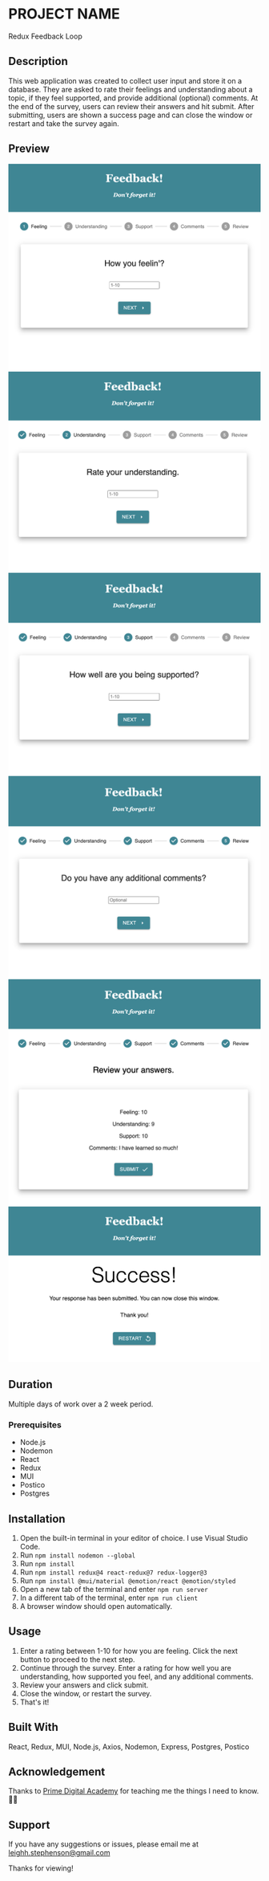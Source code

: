 # PROJECT NAME

Redux Feedback Loop

## Description

This web application was created to collect user input and store it on a database. They are asked to rate their feelings and understanding about a topic, if they feel supported, and provide additional (optional) comments. At the end of the survey, users can review their answers and hit submit. After submitting, users are shown a success page and can close the window or restart and take the survey again. 

## Preview
![feeling](./public/images/feelin'.png)
![understanding](./public/images/understanding.png)
![support](./public/images/support.png)
![comments](./public/images/comments.png)
![review](./public/images/review.png)
![success](./public/images/success.png)




<!-- Add screenshots of each component -->

## Duration

Multiple days of work over a 2 week period.

### Prerequisites

- Node.js
- Nodemon
- React
- Redux
- MUI
- Postico
- Postgres

## Installation

1. Open the built-in terminal in your editor of choice. I use Visual Studio Code.
2. Run `npm install nodemon --global`
2. Run `npm install`
2. Run `npm install redux@4 react-redux@7 redux-logger@3` 
2. Run `npm install @mui/material @emotion/react @emotion/styled`
2. Open a new tab of the terminal and enter `npm run server`
3. In a different tab of the terminal, enter `npm run client`
4. A browser window should open automatically.

## Usage

1. Enter a rating between 1-10 for how you are feeling. Click the next button to proceed to the next step.
2. Continue through the survey. Enter a rating for how well you are understanding, how supported you feel, and any additional comments.
3. Review your answers and click submit.
4. Close the window, or restart the survey.
5. That's it! 

## Built With
React, Redux, MUI, Node.js, Axios, Nodemon, Express, Postgres, Postico


## Acknowledgement
Thanks to [Prime Digital Academy](www.primeacademy.io) for teaching me the things I need to know. 🙌🏽

## Support
If you have any suggestions or issues, please email me at leighh.stephenson@gmail.com

Thanks for viewing!